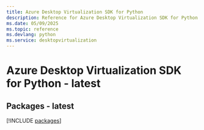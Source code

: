 ```yaml
---
title: Azure Desktop Virtualization SDK for Python
description: Reference for Azure Desktop Virtualization SDK for Python
ms.date: 05/09/2025
ms.topic: reference
ms.devlang: python
ms.service: desktopvirtualization
---
```

# Azure Desktop Virtualization SDK for Python - latest
## Packages - latest
[!INCLUDE [packages](desktop-virtualization-index.md)]
